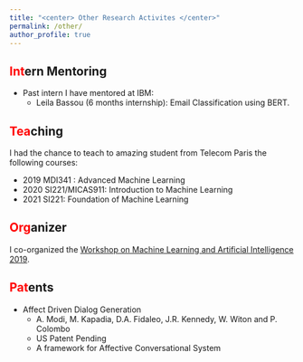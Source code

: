 ```yaml
---
title: "<center> Other Research Activites </center>"
permalink: /other/
author_profile: true
---
```


<span style="color:red">Int</span>ern Mentoring 
------
* Past intern I have mentored at IBM:
    * Leila Bassou (6 months internship): Email Classification using BERT. 
    
<span style="color:red">Tea</span>ching
------
I had the chance to teach to amazing student from Telecom Paris the following courses:
* 2019  MDI341 : Advanced Machine Learning
* 2020  SI221/MICAS911: Introduction to Machine Learning
* 2021  SI221: Foundation of Machine Learning 


<span style="color:red">Org</span>anizer
------
I co-organized the [Workshop on Machine Learning and Artificial Intelligence 2019](https://workshopmlai.wp.imt.fr/).


<span style="color:red">Pat</span>ents
------
* Affect Driven Dialog Generation
    * A. Modi, M. Kapadia, D.A. Fidaleo, J.R. Kennedy, W. Witon and P. Colombo
    * US Patent Pending
    * A framework for Affective Conversational System